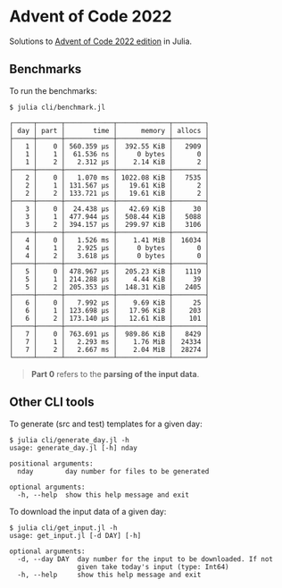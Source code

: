 # Advent of Code 2022

Solutions to [Advent of Code 2022 edition](https://adventofcode.com/2022) in Julia.

## Benchmarks

To run the benchmarks:

    $ julia cli/benchmark.jl

```
┌─────┬──────┬────────────┬─────────────┬────────┐
│ day │ part │       time │      memory │ allocs │
├─────┼──────┼────────────┼─────────────┼────────┤
│   1 │    0 │ 560.359 μs │  392.55 KiB │   2909 │
│   1 │    1 │  61.536 ns │     0 bytes │      0 │
│   1 │    2 │   2.312 μs │    2.14 KiB │      2 │
├─────┼──────┼────────────┼─────────────┼────────┤
│   2 │    0 │   1.070 ms │ 1022.08 KiB │   7535 │
│   2 │    1 │ 131.567 μs │   19.61 KiB │      2 │
│   2 │    2 │ 133.721 μs │   19.61 KiB │      2 │
├─────┼──────┼────────────┼─────────────┼────────┤
│   3 │    0 │  24.438 μs │   42.69 KiB │     30 │
│   3 │    1 │ 477.944 μs │  508.44 KiB │   5088 │
│   3 │    2 │ 394.157 μs │  299.97 KiB │   3106 │
├─────┼──────┼────────────┼─────────────┼────────┤
│   4 │    0 │   1.526 ms │    1.41 MiB │  16034 │
│   4 │    1 │   2.925 μs │     0 bytes │      0 │
│   4 │    2 │   3.618 μs │     0 bytes │      0 │
├─────┼──────┼────────────┼─────────────┼────────┤
│   5 │    0 │ 478.967 μs │  205.23 KiB │   1119 │
│   5 │    1 │ 214.288 μs │    4.44 KiB │     39 │
│   5 │    2 │ 205.353 μs │  148.31 KiB │   2405 │
├─────┼──────┼────────────┼─────────────┼────────┤
│   6 │    0 │   7.992 μs │    9.69 KiB │     25 │
│   6 │    1 │ 123.698 μs │   17.96 KiB │    203 │
│   6 │    2 │ 173.140 μs │   12.61 KiB │    101 │
├─────┼──────┼────────────┼─────────────┼────────┤
│   7 │    0 │ 763.691 μs │  989.86 KiB │   8429 │
│   7 │    1 │   2.293 ms │    1.76 MiB │  24334 │
│   7 │    2 │   2.667 ms │    2.04 MiB │  28274 │
└─────┴──────┴────────────┴─────────────┴────────┘

```

> **Part 0** refers to the **parsing of the input data**.

## Other CLI tools

To generate (src and test) templates for a given day:
```
$ julia cli/generate_day.jl -h
usage: generate_day.jl [-h] nday

positional arguments:
  nday        day number for files to be generated

optional arguments:
  -h, --help  show this help message and exit
```

To download the input data of a given day:
```
$ julia cli/get_input.jl -h
usage: get_input.jl [-d DAY] [-h]

optional arguments:
  -d, --day DAY  day number for the input to be downloaded. If not
                 given take today's input (type: Int64)
  -h, --help     show this help message and exit
```
